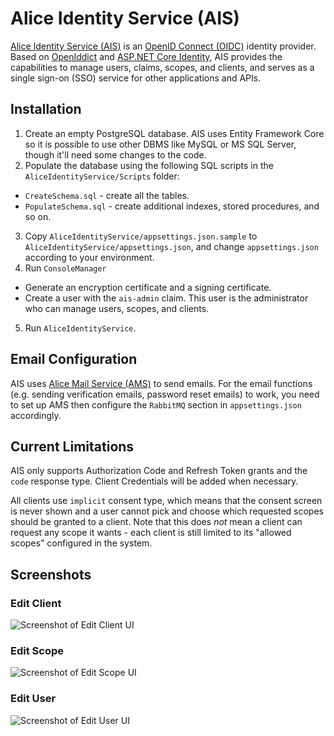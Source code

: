 # Alice Identity Service (AIS)

[Alice Identity Service (AIS)](https://identity.cysun.org/) is an
[OpenID Connect (OIDC)](https://openid.net/connect/) identity provider.
Based on [OpenIddict](https://github.com/openiddict/openiddict-core) and
[ASP.NET Core Identity](https://docs.microsoft.com/en-us/aspnet/core/security/authentication/identity),
AIS provides the capabilities to manage users, claims, scopes, and clients, and serves as a single
sign-on (SSO) service for other applications and APIs.

## Installation

1. Create an empty PostgreSQL database. AIS uses Entity Framework Core so it is possible to use other DBMS like MySQL
  or MS SQL Server, though it'll need some changes to the code.
2. Populate the database using the following SQL scripts in the `AliceIdentityService/Scripts` folder:
  * `CreateSchema.sql` - create all the tables.
  * `PopulateSchema.sql` - create additional indexes, stored procedures, and so on.
3. Copy `AliceIdentityService/appsettings.json.sample` to `AliceIdentityService/appsettings.json`, and change
  `appsettings.json` according to your environment.
4. Run `ConsoleManager`
  * Generate an encryption certificate and a signing certificate.
  * Create a user with the `ais-admin` claim. This user is the administrator who can manage users, scopes, and clients.
5. Run `AliceIdentityService`.

## Email Configuration

AIS uses [Alice Mail Service (AMS)](https://github.com/cysun/AliceMailService) to send emails. For the email functions
(e.g. sending verification emails, password reset emails) to work, you need to set up AMS then configure the `RabbitMQ`
section in `appsettings.json` accordingly.

## Current Limitations

AIS only supports Authorization Code and Refresh Token grants and the `code` response type. Client Credentials will be
added when necessary.

All clients use `implicit` consent type, which means that the consent screen is never shown and a user cannot pick and
choose which requested scopes should be granted to a client. Note that this does *not* mean a client can request any
scope it wants - each client is still limited to its "allowed scopes" configured in the system.

## Screenshots

### Edit Client
![Screenshot of Edit Client UI](https://mynotes.cysun.org/files/view/1001488)

### Edit Scope
![Screenshot of Edit Scope UI](https://mynotes.cysun.org/files/view/1001486)

### Edit User
![Screenshot of Edit User UI](https://mynotes.cysun.org/files/view/1001570)